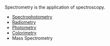 Spectrometry is the application of spectroscopy.

- [Spectrophotometry](../../../../../Chemistry/Physical/Spectroscopy/Spectrophotometry.md)
- [Radiometry](../../../../../Chemistry/Physical/Spectroscopy/Radiometry.md)
- [Photometry](Photometry.md)
- [Colorimetry](../../../../../../Creativity%20and%20Arts/Colour%20Theory/Colorimetry.md)
- Mass Spectrometry